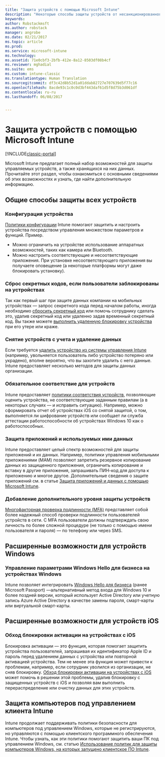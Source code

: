 ```yaml
---
title: "Защита устройств с помощью Microsoft Intune"
description: "Некоторые способы защиты устройств от несанкционированного доступа и других угроз с помощью Intune."
keywords: 
author: Robstackmsft
ms.author: robstack
manager: angrobe
ms.date: 02/21/2017
ms.topic: article
ms.prod: 
ms.service: microsoft-intune
ms.technology: 
ms.assetid: 71e0cbf3-2bfb-412e-8a12-8503df08b4cf
ms.reviewer: mghadial
ms.suite: ems
ms.custom: intune-classic
ms.translationtype: Human Translation
ms.sourcegitcommit: df3c42d8b52d1a01ddab82727e707639d5f77c16
ms.openlocfilehash: 8acde93c1c0c0d3bf443daf61d5f8d75b3d061df
ms.contentlocale: ru-ru
ms.lasthandoff: 06/08/2017


---
```


# <a name="protect-devices-with-microsoft-intune"></a>Защита устройств с помощью Microsoft Intune

[!INCLUDE[classic-portal](../includes/classic-portal.md)]

Microsoft Intune предлагает полный набор возможностей для защиты управляемых устройств, а также хранящихся на них данных. Прочитайте этот раздел, чтобы ознакомиться с основными сведениями об этих возможностях и узнать, где найти дополнительную информацию.

## <a name="general-ways-to-protect-all-devices"></a>Общие способы защиты всех устройств

### <a name="device-configuration"></a>Конфигурация устройства
[Политики конфигурации](manage-settings-and-features-on-your-devices-with-microsoft-intune-policies.md) Intune помогают защитить и настроить устройства посредством управления множеством параметров и функций. Пример.
- Можно ограничить на устройстве использование аппаратных возможностей, таких как камера или Bluetooth.
- Можно настроить соответствующие и несоответствующие приложения. При установке несоответствующего приложения вы получаете оповещение (а некоторые платформы могут даже блокировать установку).

### <a name="reset-passcodes-when-users-are-locked-out-of-their-devices"></a>Сброс секретных кодов, если пользователи заблокированы на устройствах
Так как первый шаг при защите данных компании на мобильных устройствах — запрос секретного кода перед началом работы, иногда необходимо [сбросить секретный код](use-remote-lock-and-passcode-reset-in-microsoft-intune.md) или помочь сотруднику сделать это, удалив секретный код или удаленно задав временный секретный код. Вы также можете [выполнить удаленную блокировку устройства](use-remote-lock-and-passcode-reset-in-microsoft-intune.md) при его утере или краже.

### <a name="retire-devices-and-remove-data"></a>Снятие устройств с учета и удаление данных
Если требуется [удалить устройство из системы управления Intune](retire-devices-from-microsoft-intune-management.md) (например, увольняется пользователь либо устройство потеряно или украдено), вполне вероятно, что вы захотите удалить с него данные. Intune предоставляет несколько методов для защиты данных организации.

### <a name="require-devices-to-be-compliant"></a>Обязательное соответствие для устройств
Intune предоставляет [политики соответствия устройств](introduction-to-device-compliance-policies-in-microsoft-intune.md), позволяющие оценить устройства, не соответствующие заданным правилам (а в некоторых случаях — и исправить ситуацию). Например, можно сформировать отчет об устройствах iOS со снятой защитой, о том, выполняется ли шифрование устройств или сообщает ли служба аттестации работоспособности об устройствах Windows 10 как о работоспособных.

### <a name="protect-apps-and-the-data-they-use"></a>Защита приложений и используемых ими данных
Intune предоставляет целый спектр возможностей для защиты приложений и их данных. Например, политики управления мобильными приложениями (MAM) позволяют запретить резервное копирование данных из защищенного приложения, ограничить копирование и вставку в другие приложения, запрашивать ПИН-код для доступа к приложению и многое другое. Дополнительные сведения о защите приложений см. в статье [Защита приложений и данных с помощью Microsoft Intune](protect-apps-and-data-with-microsoft-intune.md).

### <a name="add-an-additional-layer-of-protection-to-devices"></a>Добавление дополнительного уровня защиты устройств
[Многофакторная проверка подлинности (MFA)](multi-factor-authentication-azure-active-directory.md) представляет собой более надежный способ проверки подлинности пользователей устройств в сети.  С MFA пользователи должны подтверждать свою личность по более сложной процедуре (не только с помощью имени пользователя и пароля) — по телефону или через SMS.

## <a name="further-capabilities-for-windows-devices"></a>Расширенные возможности для устройств Windows

### <a name="control-windows-hello-for-business-settings-on-windows-devices"></a>Управление параметрами Windows Hello для бизнеса на устройствах Windows
Intune позволяет интегрировать [Windows Hello для бизнеса](control-microsoft-passport-settings-on-devices-with-microsoft-intune.md) (ранее Microsoft Passport) —альтернативный метод входа для Windows 10 и более поздней версии, который использует Active Directory или учетную запись Azure Active Directory в качестве замены пароля, смарт-карты или виртуальной смарт-карты.

## <a name="further-capabilities-for-ios-devices"></a>Расширенные возможности для устройств iOS

### <a name="bypass-activation-lock-on-ios-devices"></a>Обход блокировки активации на устройствах с iOS
Блокировка активации — это функция, которая помогает защитить устройства пользователей, запрашивая их идентификатор Apple ID и пароль перед удалением данных с устройства или повторной активацией устройства. Тем не менее эта функция может привести к проблемам, например, если сотрудник уволился из организации, не сняв блокировку. [Обход блокировки активации на устройствах с iOS](help-protect-ios-devices-with-activation-lock-bypass-for-microsoft-intune.md) может помочь в решении этой проблемы, удалив блокировку с защищенных устройств с iOS и позволяя вам выполнить перераспределение или очистку данных для этих устройств.



## <a name="protect-windows-pcs-managed-with-the-intune-client"></a>Защита компьютеров под управлением клиента Intune
Intune продолжает поддерживать политики безопасности для компьютеров под управлением Windows, которые не регистрируются, но управляются с помощью клиентского программного обеспечения Intune. Чтобы узнать, как эти политики помогают защитить ваши ПК под управлением Windows, см. статью [Использование политик для защиты компьютеров Windows, на которых запущено клиентское ПО Intune](policies-to-protect-windows-pcs-in-microsoft-intune.md).

